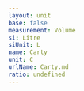 ```yaml
---
layout: unit
base: false
measurement: Volume
si: Litre
siUnit: L
name: Carty
unit: C
urlName: Carty.md
ratio: undefined
---
```

